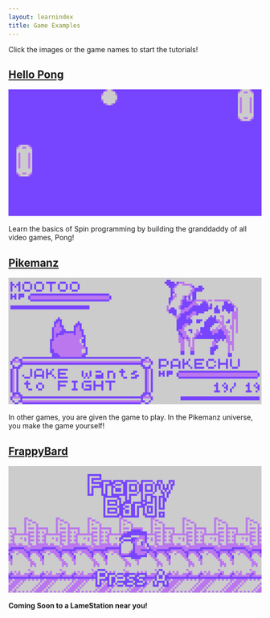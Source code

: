 ```yaml
---
layout: learnindex
title: Game Examples
--- 
```


Click the images or the game names to start the tutorials!

## [Hello Pong](HelloPong/)

[![](HelloPong/screenshots/pong4.png)](Pong)

Learn the basics of Spin programming by building the granddaddy of all
video games, Pong!

## [Pikemanz](Pikemanz)

[![](Pikemanz/screenshots/mootoo.png)](Pikemanz)

In other games, you are given the game to play. In the Pikemanz
universe, you make the game yourself!

## [FrappyBard](FrappyBard)

![](FrappyBard/screenshots/frappy1.png)

**Coming Soon to a LameStation near you!**

